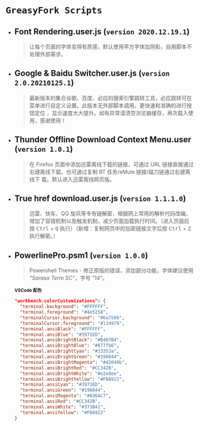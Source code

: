 # `GreasyFork Scripts`

- ## **Font Rendering.user.js** (`version 2020.12.19.1`)

  > 让每个页面的字体变得有质感，默认使用苹方字体加阴影，自用脚本不处理外部需求。

- ## **Google & Baidu Switcher.user.js** (`version 2.0.20210125.1`)

  > 最新版本的集合谷歌、百度、必应的搜索引擎跳转工具，必应跳转可在菜单进行自定义设置。此版本无外部脚本调用，更快速和准确的进行按钮定位
  > ，显示速度大大提升。如有异常请清空浏览器缓存，再次载入使用，感谢使用！

- ## **Thunder Offline Download Context Menu.user** (`version 1.0.1`)

  > 在 Firefox 页面中添加迅雷离线下载的链接，可通过 URL 链接直接通过右键离线下载，也可通过复制 BT 任务/eMule 链接/磁力链通过右键离线下
  > 载。默认进入迅雷离线网页版。

- ## **True href download.user.js** (`version 1.1.1.0`)

  > 迅雷、快车、QQ 旋风等专有链解密，根据网上常用的解析代码改编，增加了容错机制以及触发机制，减少页面加载执行时间。（进入页面后按
  > <kbd>Ctrl</kbd> + <kbd>Q</kbd> 执行）（新增：复制网页中的加密链接文字后按 <kbd>Ctrl</kbd> + <kbd>Z</kbd>执行解密。）

- ## **PowerlinePro.psm1** (`version 1.0.0`)

  > Powershell Themes - 修正原版的错误，添加部分功能，字体建议使用 *"Sarasa Term SC"*，字号 *"14"*。

  <sub>**VSCode 配色**</sub>

    ```json
    "workbench.colorCustomizations": {
      "terminal.background": "#FFFFFF",
      "terminal.foreground": "#4e5258",
      "terminalCursor.background": "#6a7586",
      "terminalCursor.foreground": "#134979",
      "terminal.ansiBlack": "#FFFFFF",
      "terminal.ansiBlue": "#3971ED",
      "terminal.ansiBrightBlack": "#B4B7B4",
      "terminal.ansiBrightBlue": "#677fb6",
      "terminal.ansiBrightCyan": "#33353a",
      "terminal.ansiBrightGreen": "#198844",
      "terminal.ansiBrightMagenta": "#d2049b",
      "terminal.ansiBrightRed": "#CC342B",
      "terminal.ansiBrightWhite": "#e2e8ee",
      "terminal.ansiBrightYellow": "#FBA922",
      "terminal.ansiCyan": "#3971ED",
      "terminal.ansiGreen": "#198844",
      "terminal.ansiMagenta": "#A36AC7",
      "terminal.ansiRed": "#CC342B",
      "terminal.ansiWhite": "#373B41",
      "terminal.ansiYellow": "#FBA922"
    }
    ```
